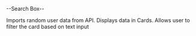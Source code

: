 --Search Box--

Imports random user data from API. Displays data in Cards. Allows user to filter the card based on text input
